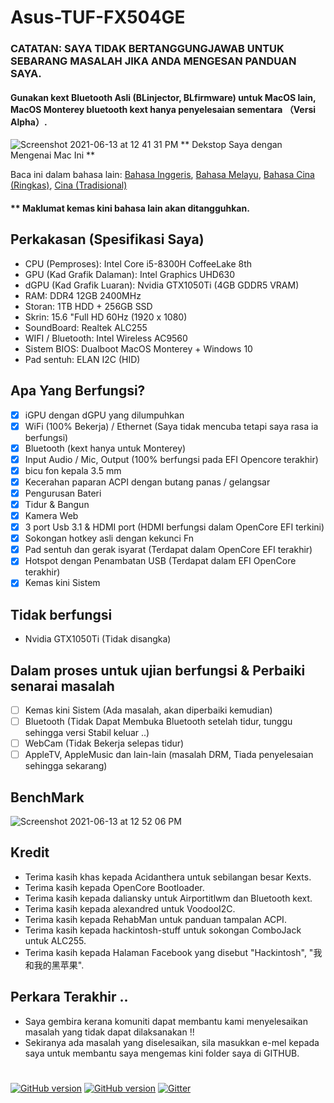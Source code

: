 # Asus-TUF-FX504GE
### CATATAN: SAYA TIDAK BERTANGGUNGJAWAB UNTUK SEBARANG MASALAH JIKA ANDA MENGESAN PANDUAN SAYA.
#### Gunakan kext Bluetooth Asli (BLinjector, BLfirmware) untuk MacOS lain, MacOS Monterey bluetooth kext hanya penyelesaian sementara （Versi Alpha）.

![Screenshot 2021-06-13 at 12 41 31 PM](https://user-images.githubusercontent.com/85815874/121795795-971d7800-cc46-11eb-9afa-556592a81087.png)
                                      ** Dekstop Saya dengan Mengenai Mac Ini **
                                      
Baca ini dalam bahasa lain: [Bahasa Inggeris](README.md), [Bahasa Melayu](https://github.com/wilsomwong/Asus-TUF-FX504GE-Hackintosh/blob/main/MacOS%20Monterey/README/README_mly.md ), [Bahasa Cina (Ringkas)](https://github.com/wilsomwong/Asus-TUF-FX504GE-Hackintosh/blob/main/MacOS%20Monterey/README/README_zh_cn.md), [Cina (Tradisional)](https://github.com/wilsomwong/Asus-TUF-FX504GE-Hackintosh/blob/main/MacOS%20Monterey/README/README_zh_tw.md)
#### ** Maklumat kemas kini bahasa lain akan ditangguhkan.

## Perkakasan (Spesifikasi Saya)
- CPU (Pemproses): Intel Core i5-8300H CoffeeLake 8th
- GPU (Kad Grafik Dalaman): Intel Graphics UHD630
- dGPU (Kad Grafik Luaran): Nvidia GTX1050Ti (4GB GDDR5 VRAM)
- RAM: DDR4 12GB 2400MHz
- Storan: 1TB HDD + 256GB SSD
- Skrin: 15.6 "Full HD 60Hz (1920 x 1080)
- SoundBoard: Realtek ALC255
- WIFI / Bluetooth: Intel Wireless AC9560
- Sistem BIOS: Dualboot MacOS Monterey + Windows 10
- Pad sentuh: ELAN I2C (HID)

## Apa Yang Berfungsi?
- [x] iGPU dengan dGPU yang dilumpuhkan
- [x] WiFi (100% Bekerja) / Ethernet (Saya tidak mencuba tetapi saya rasa ia berfungsi)
- [x] Bluetooth (kext hanya untuk Monterey)
- [x] Input Audio / Mic, Output (100% berfungsi pada EFI Opencore terakhir)
- [x] bicu fon kepala 3.5 mm
- [x] Kecerahan paparan ACPI dengan butang panas / gelangsar
- [x] Pengurusan Bateri
- [x] Tidur & Bangun
- [x] Kamera Web
- [x] 3 port Usb 3.1 & HDMI port (HDMI berfungsi dalam OpenCore EFI terkini)
- [x] Sokongan hotkey asli dengan kekunci Fn
- [x] Pad sentuh dan gerak isyarat (Terdapat dalam OpenCore EFI terakhir)
- [x] Hotspot dengan Penambatan USB (Terdapat dalam EFI OpenCore terakhir)
- [x] Kemas kini Sistem

## Tidak berfungsi
- Nvidia GTX1050Ti (Tidak disangka)

## Dalam proses untuk ujian berfungsi & Perbaiki senarai masalah
- [ ] Kemas kini Sistem (Ada masalah, akan diperbaiki kemudian)
- [ ] Bluetooth (Tidak Dapat Membuka Bluetooth setelah tidur, tunggu sehingga versi Stabil keluar ..)
- [ ] WebCam (Tidak Bekerja selepas tidur)
- [ ] AppleTV, AppleMusic dan lain-lain (masalah DRM, Tiada penyelesaian sehingga sekarang)

## BenchMark
![Screenshot 2021-06-13 at 12 52 06 PM](https://user-images.githubusercontent.com/85815874/121795848-0f843900-cc47-11eb-8b66-eff358a82c7d.png)

## Kredit
- Terima kasih khas kepada Acidanthera untuk sebilangan besar Kexts.
- Terima kasih kepada OpenCore Bootloader.
- Terima kasih kepada daliansky untuk Airportitlwm dan Bluetooth kext.
- Terima kasih kepada alexandred untuk VoodooI2C.
- Terima kasih kepada RehabMan untuk panduan tampalan ACPI.
- Terima kasih kepada hackintosh-stuff untuk sokongan ComboJack untuk ALC255.
- Terima kasih kepada Halaman Facebook yang disebut "Hackintosh", "我和我的黑苹果".

## Perkara Terakhir ..
- Saya gembira kerana komuniti dapat membantu kami menyelesaikan masalah yang tidak dapat dilaksanakan !!
- Sekiranya ada masalah yang diselesaikan, sila masukkan e-mel kepada saya untuk membantu saya mengemas kini folder saya di GITHUB.
#
[![GitHub version](https://img.shields.io/badge/OpenCore-0.7.0-brightgreen)](https://github.com/wilsomwong/Asus-TUF-FX504GE-Hackintosh/tree/main/MacOS%20Monterey/OpenCore%207.0%20EFI)
[![GitHub version](https://img.shields.io/badge/OpenCore-0.7.1-brightgreen)](https://github.com/wilsomwong/Asus-TUF-FX504GE-Hackintosh/tree/main/MacOS%20Monterey/OpenCore%207.1%20EFI)
[![Gitter](https://badges.gitter.im/Hackintosh-for-Asus-TUF-FX504/community.svg)](https://gitter.im/Hackintosh-for-Asus-TUF-FX504/community?utm_source=badge&utm_medium=badge&utm_campaign=pr-badge)
